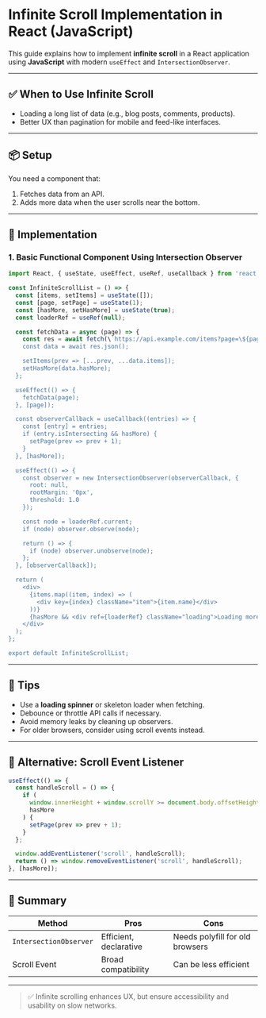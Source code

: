 # Infinite Scroll Implementation in React (JavaScript)

This guide explains how to implement **infinite scroll** in a React application using **JavaScript** with modern `useEffect` and `IntersectionObserver`.

---

## ✅ When to Use Infinite Scroll

- Loading a long list of data (e.g., blog posts, comments, products).
- Better UX than pagination for mobile and feed-like interfaces.

---

## 📦 Setup

You need a component that:
1. Fetches data from an API.
2. Adds more data when the user scrolls near the bottom.

---

## 🚀 Implementation

### 1. Basic Functional Component Using Intersection Observer

```jsx
import React, { useState, useEffect, useRef, useCallback } from 'react';

const InfiniteScrollList = () => {
  const [items, setItems] = useState([]);
  const [page, setPage] = useState(1);
  const [hasMore, setHasMore] = useState(true);
  const loaderRef = useRef(null);

  const fetchData = async (page) => {
    const res = await fetch(\`https://api.example.com/items?page=\${page}\`);
    const data = await res.json();

    setItems(prev => [...prev, ...data.items]);
    setHasMore(data.hasMore);
  };

  useEffect(() => {
    fetchData(page);
  }, [page]);

  const observerCallback = useCallback((entries) => {
    const [entry] = entries;
    if (entry.isIntersecting && hasMore) {
      setPage(prev => prev + 1);
    }
  }, [hasMore]);

  useEffect(() => {
    const observer = new IntersectionObserver(observerCallback, {
      root: null,
      rootMargin: '0px',
      threshold: 1.0
    });

    const node = loaderRef.current;
    if (node) observer.observe(node);

    return () => {
      if (node) observer.unobserve(node);
    };
  }, [observerCallback]);

  return (
    <div>
      {items.map((item, index) => (
        <div key={index} className="item">{item.name}</div>
      ))}
      {hasMore && <div ref={loaderRef} className="loading">Loading more...</div>}
    </div>
  );
};

export default InfiniteScrollList;
```

---

## 🧠 Tips

- Use a **loading spinner** or skeleton loader when fetching.
- Debounce or throttle API calls if necessary.
- Avoid memory leaks by cleaning up observers.
- For older browsers, consider using scroll events instead.

---

## 🧩 Alternative: Scroll Event Listener

```js
useEffect(() => {
  const handleScroll = () => {
    if (
      window.innerHeight + window.scrollY >= document.body.offsetHeight - 100 &&
      hasMore
    ) {
      setPage(prev => prev + 1);
    }
  };

  window.addEventListener('scroll', handleScroll);
  return () => window.removeEventListener('scroll', handleScroll);
}, [hasMore]);
```

---

## 📌 Summary

| Method                  | Pros                         | Cons                          |
|-------------------------|------------------------------|-------------------------------|
| `IntersectionObserver`  | Efficient, declarative       | Needs polyfill for old browsers |
| Scroll Event            | Broad compatibility          | Can be less efficient         |

---

> ✅ Infinite scrolling enhances UX, but ensure accessibility and usability on slow networks.

